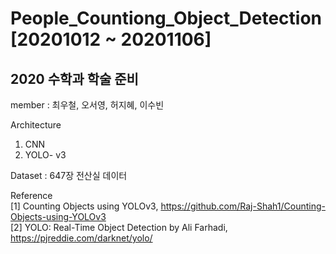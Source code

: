 # People_Countiong_Object_Detection [20201012 ~ 20201106]

## 2020 수학과 학술 준비

member : 최우철, 오서영, 허지혜, 이수빈

Architecture
1. CNN
2. YOLO- v3

Dataset  : 647장 전산실 데이터

Reference<br>
[1] Counting Objects using YOLOv3, https://github.com/Raj-Shah1/Counting-Objects-using-YOLOv3 <br>
[2] YOLO: Real-Time Object Detection by Ali Farhadi, https://pjreddie.com/darknet/yolo/
